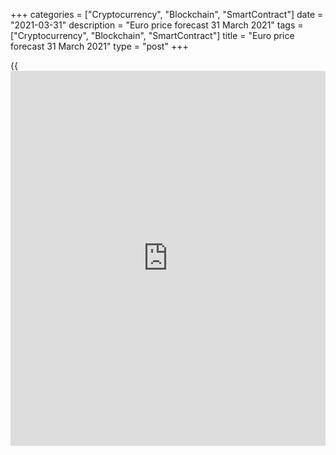 +++
categories = ["Cryptocurrency", "Blockchain", "SmartContract"]
date = "2021-03-31"
description = "Euro price forecast 31 March 2021"
tags = ["Cryptocurrency", "Blockchain", "SmartContract"]
title = "Euro price forecast 31 March 2021"
type = "post"
+++

{{<iframe id="large-banner" src="https://www.bounty.group/#slide=2.0" width="100%" height="600" scrolling="no" style="border: 0px solid rgb(216, 221, 230); border-radius: 3px;">}}

2021-03-31

2021-03-31

Euro is falling deeper. Forecast as of 31.03.2021Dmitri Demidenko

The single European currency seemed to have reached the bottom, but the
downtrend continued. The [EURUSD][1] is falling and could reach level
1.1. Let us discuss the Forex outlook and make up a trading plan.

## Fundamental euro forecast today

The market is a place of competition between people, who, on the one
hand, are too cautious to go ahead and, on the other hand, fear to miss
out. It would seem unreasonable to take active steps ahead of the US
jobs report, as Fed refers to weak employment justifying its decision to
hold the accommodative monetary [policy](https://www.fintechee.com/policy/) for a long time. However,
[investor](https://www.fintechee.com/tutorial-for-forex-trading/investor-mode/)s are confident in the US Labor market's positive changes and
have drawn the [EURUSD][1] price to the bottom of figure 17 before the
release.

Obviously, the US dollar primary growth driver in 2021 is the Treasury
yields rally. In early January, 10-year Treasury yield was 0.91%, and
Bloomberg experts expected that by the end of the year, it would grow to
1.25%, at best - to 1.5%. However, the yield hit 1.77% in early March!
Too high and too fast for anyone to resist the growing appeal of US
assets and the strengthening US dollar.

### Dynamics of US Treasury yields



 _Source_ _: Bloomberg_

If the bond yield rally drives the USD index up, it is easy to guess
that the [EURUSD][1] downtrend is based on the expectations of the
fiscal stimulus boost, increase in the Treasuries issue, and the growth
in the US GDP rate. In this regard, the figure of a new aid package from
Joe Biden of $ 4 trillion, which appeared in the press, quite logically
raised the US bond yields, strengthening the greenback. The more money
comes into the economy, the more bonds are issued, the higher is the
yield. Why should [investor](https://www.fintechee.com/tutorial-for-forex-trading/investor-mode/)s hold the papers with a 0.91% yield when they
can buy them with a yield of 1.77% at the auctions?

Rising market borrowing costs press down the US stock indexes. It is
especially harmful to technological companies’ stocks, whose
capitalization significantly increased in 2020 and now looks overvalued.
The drop in the [S&P 500][2] and the [Nasdaq Composite][3] is usually
perceived as a deterioration in global risk appetite, which is
beneficial for safe-haven currencies, first of all, the US dollar.

The situation is unlikely to be improved by the IMF's intention to raise
the global GDP forecast for 2021. The January estimate assumed the
growth of gross domestic product by 5.5%. The large-scale fiscal
stimulus and rapid vaccination in the USA are forcing Kristalina
Georgieva's team to increase the expected growth. If the world economy
developed in sync, it could help the euro. Nonetheless, the forecast is
likely to be raised due to the United States alone. American exclusivity
is a reason to buy the greenback.

The euro continues falling, and even the rise of the German inflation
rate to 2% in March can’t support the single European currency.

### Dynamics of German inflation



 _Source_ _: Bloomberg_

### [EURUSD][1] trading plan today

The [EURUSD][1] bulls hoped to find support, but the pair continues
going down. The price reached the target at 1.72, defined [earlier][4],
and got close to the [next target at 1.168][5]. I suppose the US jobs
report will help the bears reach the target. Nonetheless, a substantial
drop ahead of the important [news](https://www.letsplayfx.com/blog/forex-news-website/) release increases the chance of the
price rebound up from the levels of 1.168 and 1.164.



## Price chart of EURUSD in real time mode

The content of this article reflects the author’s opinion and does not
necessarily reflect the official position of LiteForex. The material
published on this page is provided for informational purposes only and
should not be considered as the provision of investment advice for the
purposes of Directive 2004/39/EC.

Rate this article:

{{value}}

( {{count}} {{title}} )

   1. my.liteforex.com/trading/chart?symbol=EURUSD&returnUrl=true
   2. my.liteforex.com/trading/chart?symbol=SPX&returnUrl=true
   3. my.liteforex.com/trading/chart?symbol=NQ&returnUrl=true
   4. www.liteforex.com/blog/analysts-opinions/dollar-drags-on-euro-forecast-as-of-25032021/
   5. www.liteforex.com/blog/analysts-opinions/euro-sees-no-light-forecast-as-of-29032021/